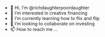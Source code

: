 - 👋 Hi, I’m @richdaughterpoordaughter
- 👀 I’m interested in creative financing
- 🌱 I’m currently learning how to flix and flip
- 💞️ I’m looking to collaborate on investing
- 📫 How to reach me ...

<!---
richdaughterpoordaughter/richdaughterpoordaughter is a ✨ special ✨ repository because its `README.md` (this file) appears on your GitHub profile.
You can click the Preview link to take a look at your changes.
--->
